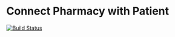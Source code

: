 # Connect Pharmacy with Patient
[![Build Status](https://travis-ci.com/TuyizeeAnastase/Pharmacy-Locator.svg?branch=develop)](https://travis-ci.com/TuyizeeAnastase/Pharmacy-Locator)
